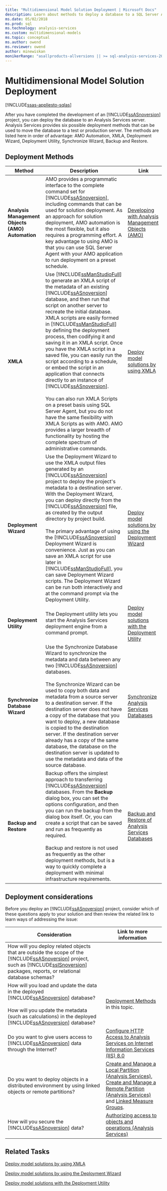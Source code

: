 ```yaml
---
title: "Multidimensional Model Solution Deployment | Microsoft Docs"
description: Learn about methods to deploy a database to a SQL Server Analysis Services server after you complete a project.
ms.date: 05/02/2018
ms.prod: sql
ms.technology: analysis-services
ms.custom: multidimensional-models
ms.topic: conceptual
ms.author: owend
ms.reviewer: owend
author: minewiskan
monikerRange: "asallproducts-allversions || >= sql-analysis-services-2016"
---
```

# Multidimensional Model Solution Deployment
[!INCLUDE[ssas-appliesto-sqlas](../includes/ssas-appliesto-sqlas.md)]

  After you have completed the development of an [!INCLUDE[ssASnoversion](../includes/ssasnoversion-md.md)] project, you can deploy the database to an Analysis Services server. Analysis Services provides six possible deployment methods that can be used to move the database to a test or production server. The methods are listed here in order of advantage: AMO Automation, XMLA, Deployment Wizard, Deployment Utility, Synchronize Wizard, Backup and Restore.  
  
##  <a name="bkmk_meth"></a> Deployment Methods  
  
|Method|Description|Link|  
|------------|-----------------|----------|  
|**Analysis Management Objects (AMO) Automation**|AMO provides a programmatic interface to the complete command set for [!INCLUDE[ssASnoversion](../includes/ssasnoversion-md.md)], including commands that can be used for solution deployment. As an approach for solution deployment, AMO automation is the most flexible, but it also requires a programming effort.  A key advantage to using AMO is that you can use SQL Server Agent with your AMO application to run deployment on a preset schedule.|[Developing with Analysis Management Objects &#40;AMO&#41;](https://docs.microsoft.com/analysis-services/amo/developing-with-analysis-management-objects-amo)|  
|**XMLA**|Use [!INCLUDE[ssManStudioFull](../includes/ssmanstudiofull-md.md)] to generate an XMLA script of the metadata of an existing [!INCLUDE[ssASnoversion](../includes/ssasnoversion-md.md)] database, and then run that script on another server to recreate the initial database. XMLA scripts are easily formed in [!INCLUDE[ssManStudioFull](../includes/ssmanstudiofull-md.md)] by defining the deployment process, then codifying it and saving it in an XMLA script. Once you have the XMLA script in a saved file, you can easily run the script according to a schedule, or embed the script in an application that connects directly to an instance of [!INCLUDE[ssASnoversion](../includes/ssasnoversion-md.md)].<br /><br /> You can also run XMLA Scripts on a preset basis using SQL Server Agent, but you do not have the same flexibility with XMLA Scripts as with AMO. AMO provides a larger breadth of functionality by hosting the complete spectrum of administrative commands.|[Deploy model solutions by using XMLA](../../analysis-services/deployment/deploy-model-solutions-using-xmla.md)|  
|**Deployment Wizard**|Use the Deployment Wizard to use the XMLA output files generated by an [!INCLUDE[ssASnoversion](../includes/ssasnoversion-md.md)] project to deploy the project's metadata to a destination server. With the Deployment Wizard, you can deploy directly from the [!INCLUDE[ssASnoversion](../includes/ssasnoversion-md.md)] file, as created by the output directory by project build.<br /><br /> The primary advantage of using the [!INCLUDE[ssASnoversion](../includes/ssasnoversion-md.md)] Deployment Wizard is convenience. Just as you can save an XMLA script for use later in [!INCLUDE[ssManStudioFull](../includes/ssmanstudiofull-md.md)], you can save Deployment Wizard scripts. The Deployment Wizard can be run both interactively and at the command prompt via the Deployment Utility.|[Deploy model solutions by using the Deployment Wizard](../../analysis-services/deployment/deploy-model-solutions-using-the-deployment-wizard.md)|  
|**Deployment Utility**|The Deployment utility lets you start the Analysis Services deployment engine from a command prompt.|[Deploy model solutions with the Deployment Utility](../../analysis-services/deployment/deploy-model-solutions-with-the-deployment-utility.md)|  
|**Synchronize Database Wizard**|Use the Synchronize Database Wizard to synchronize the metadata and data between any two [!INCLUDE[ssASnoversion](../includes/ssasnoversion-md.md)] databases.<br /><br /> The Synchronize Wizard can be used to copy both data and metadata from a source server to a destination server. If the destination server does not have a copy of the database that you want to deploy, a new database is copied to the destination server. If the destination server already has a copy of the same database, the database on the destination server is updated to use the metadata and data of the source database.|[Synchronize Analysis Services Databases](../../analysis-services/multidimensional-models/synchronize-analysis-services-databases.md)|  
|**Backup and Restore**|Backup offers the simplest approach to transferring [!INCLUDE[ssASnoversion](../includes/ssasnoversion-md.md)] databases. From the **Backup** dialog box, you can set the options configuration, and then you can run the backup from the dialog box itself. Or, you can create a script that can be saved and run as frequently as required.<br /><br /> Backup and restore is not used as frequently as the other deployment methods, but is a way to quickly complete a deployment with minimal infrastructure requirements.|[Backup and Restore of Analysis Services Databases](../../analysis-services/multidimensional-models/backup-and-restore-of-analysis-services-databases.md)|  
  
##  <a name="bkmk_considerations"></a> Deployment considerations  
 Before you deploy an [!INCLUDE[ssASnoversion](../includes/ssasnoversion-md.md)] project, consider which of these questions apply to your solution and then review the related link to learn ways of addressing the issue:  
  
|Consideration|Link to more information|  
|-------------------|------------------------------|  
|How will you deploy related objects that are outside the scope of the [!INCLUDE[ssASnoversion](../includes/ssasnoversion-md.md)] project, such as [!INCLUDE[ssISnoversion](../includes/ssisnoversion-md.md)] packages, reports, or relational database schemas?||  
|How will you load and update the data in the deployed [!INCLUDE[ssASnoversion](../includes/ssasnoversion-md.md)] database?<br /><br /> How will you update the metadata (such as calculations) in the deployed [!INCLUDE[ssASnoversion](../includes/ssasnoversion-md.md)] database?|[Deployment Methods](#bkmk_meth) in this topic.|  
|Do you want to give users access to [!INCLUDE[ssASnoversion](../includes/ssasnoversion-md.md)] data through the Internet?|[Configure HTTP Access to Analysis Services on Internet Information Services &#40;IIS&#41; 8.0](../../analysis-services/instances/configure-http-access-to-analysis-services-on-iis-8-0.md)|  
|Do you want to deploy objects in a distributed environment by using linked objects or remote partitions?|[Create and Manage a Local Partition &#40;Analysis Services&#41;](../../analysis-services/multidimensional-models/create-and-manage-a-local-partition-analysis-services.md), [Create and Manage a Remote Partition &#40;Analysis Services&#41;](../../analysis-services/multidimensional-models/create-and-manage-a-remote-partition-analysis-services.md) and [Linked Measure Groups](../../analysis-services/multidimensional-models/linked-measure-groups.md).|  
|How will you secure the [!INCLUDE[ssASnoversion](../includes/ssasnoversion-md.md)] data?|[Authorizing access to objects and operations &#40;Analysis Services&#41;](../../analysis-services/multidimensional-models/authorizing-access-to-objects-and-operations-analysis-services.md)|  
  
##  <a name="bkmk_rel"></a> Related Tasks  
  
 [Deploy model solutions by using XMLA](../../analysis-services/deployment/deploy-model-solutions-using-xmla.md)  
  
 [Deploy model solutions by using the Deployment Wizard](../../analysis-services/deployment/deploy-model-solutions-using-the-deployment-wizard.md)  
  
 [Deploy model solutions with the Deployment Utility](../../analysis-services/deployment/deploy-model-solutions-with-the-deployment-utility.md)  
  
  
